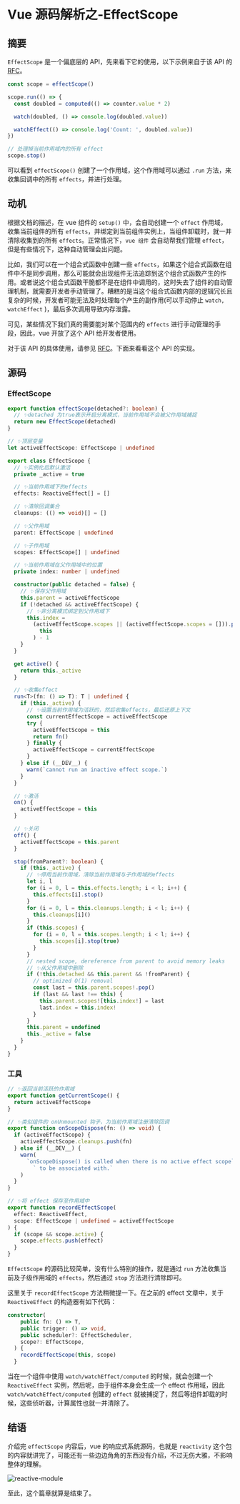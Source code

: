 # Vue 源码解析之-EffectScope

## 摘要

`EffectScope` 是一个偏底层的 API，先来看下它的使用，以下示例来自于该 API 的 [RFC](https://github.com/vuejs/rfcs/blob/master/active-rfcs/0041-reactivity-effect-scope.md)。

```js
const scope = effectScope()

scope.run(() => {
  const doubled = computed(() => counter.value * 2)

  watch(doubled, () => console.log(doubled.value))

  watchEffect(() => console.log('Count: ', doubled.value))
})

// 处理掉当前作用域内的所有 effect
scope.stop()
```

可以看到 `effectScope()` 创建了一个作用域，这个作用域可以通过 `.run` 方法，来收集回调中的所有 `effects`，并进行处理。

## 动机

根据文档的描述，在 vue 组件的 `setup()` 中，会自动创建一个 `effect` 作用域， 收集当前组件的所有 `effects`，并绑定到当前组件实例上，当组件卸载时，就一并清除收集到的所有 `effects`。正常情况下，`vue 组件` 会自动帮我们管理 `effect`，但是有些情况下，这种自动管理会出问题。

比如，我们可以在一个组合式函数中创建一些 `effects`，如果这个组合式函数在组件中不是同步调用，那么可能就会出现组件无法追踪到这个组合式函数产生的作用。或者说这个组合式函数干脆都不是在组件中调用的，这时失去了组件的自动管理机制，就需要开发者手动管理了。糟糕的是当这个组合式函数内部的逻辑冗长且复杂的时候，开发者可能无法及时处理每个产生的副作用(可以手动停止 `watch, watchEffect` )，最后多次调用导致内存泄露。

可见，某些情况下我们真的需要能对某个范围内的 `effects` 进行手动管理的手段，因此，vue 开放了这个 API 给开发者使用。

对于该 API 的具体使用，请参见 [RFC](https://github.com/vuejs/rfcs/blob/master/active-rfcs/0041-reactivity-effect-scope.md)。下面来看看这个 API 的实现。

## 源码

### EffectScope

```ts
export function effectScope(detached?: boolean) {
  // ✨detached 为true表示开启分离模式，当前作用域不会被父作用域捕捉
  return new EffectScope(detached)
}

// ✨顶层变量
let activeEffectScope: EffectScope | undefined

export class EffectScope {
  // ✨实例化后默认激活
  private _active = true

  // ✨当前作用域下的effects
  effects: ReactiveEffect[] = []

  // ✨清除回调集合
  cleanups: (() => void)[] = []

  // ✨父作用域
  parent: EffectScope | undefined

  // ✨子作用域
  scopes: EffectScope[] | undefined

  // ✨当前作用域在父作用域中的位置
  private index: number | undefined

  constructor(public detached = false) {
    // ✨保存父作用域
    this.parent = activeEffectScope
    if (!detached && activeEffectScope) {
      // ✨非分离模式绑定到父作用域下
      this.index =
        (activeEffectScope.scopes || (activeEffectScope.scopes = [])).push(
          this
        ) - 1
    }
  }

  get active() {
    return this._active
  }

  // ✨收集effect
  run<T>(fn: () => T): T | undefined {
    if (this._active) {
      // ✨设置当前作用域为活跃的，然后收集effects，最后还原上下文
      const currentEffectScope = activeEffectScope
      try {
        activeEffectScope = this
        return fn()
      } finally {
        activeEffectScope = currentEffectScope
      }
    } else if (__DEV__) {
      warn(`cannot run an inactive effect scope.`)
    }
  }

  // ✨激活
  on() {
    activeEffectScope = this
  }

  // ✨关闭
  off() {
    activeEffectScope = this.parent
  }

  stop(fromParent?: boolean) {
    if (this._active) {
      // ✨停用当前作用域，清除当前作用域与子作用域的effects
      let i, l
      for (i = 0, l = this.effects.length; i < l; i++) {
        this.effects[i].stop()
      }
      for (i = 0, l = this.cleanups.length; i < l; i++) {
        this.cleanups[i]()
      }
      if (this.scopes) {
        for (i = 0, l = this.scopes.length; i < l; i++) {
          this.scopes[i].stop(true)
        }
      }
      // nested scope, dereference from parent to avoid memory leaks
      // ✨从父作用域中删除
      if (!this.detached && this.parent && !fromParent) {
        // optimized O(1) removal
        const last = this.parent.scopes!.pop()
        if (last && last !== this) {
          this.parent.scopes![this.index!] = last
          last.index = this.index!
        }
      }
      this.parent = undefined
      this._active = false
    }
  }
}
```

### 工具

```ts
// ✨返回当前活跃的作用域
export function getCurrentScope() {
  return activeEffectScope
}

// ✨类似组件的 onUnmounted 钩子，为当前作用域注册清除回调
export function onScopeDispose(fn: () => void) {
  if (activeEffectScope) {
    activeEffectScope.cleanups.push(fn)
  } else if (__DEV__) {
    warn(
      `onScopeDispose() is called when there is no active effect scope` +
        ` to be associated with.`
    )
  }
}

// ✨将 effect 保存至作用域中
export function recordEffectScope(
  effect: ReactiveEffect,
  scope: EffectScope | undefined = activeEffectScope
) {
  if (scope && scope.active) {
    scope.effects.push(effect)
  }
}
```

`EffectScope` 的源码比较简单，没有什么特别的操作，就是通过 `run` 方法收集当前及子级作用域的 `effects`，然后通过 `stop` 方法进行清除即可。

这里关于 `recordEffectScope` 方法稍微提一下。在之前的 effect 文章中，关于 `ReactiveEffect` 的构造器有如下代码：

```ts
constructor(
    public fn: () => T,
    public trigger: () => void,
    public scheduler?: EffectScheduler,
    scope?: EffectScope,
  ) {
    recordEffectScope(this, scope)
  }
```

当在一个组件中使用 `watch/watchEffect/computed` 的时候，就会创建一个 `ReactiveEffect` 实例，然后呢，由于组件本身会生成一个 effect 作用域，因此 `watch/watchEffect/computed` 创建的 `effect` 就被捕捉了，然后等组件卸载的时候，这些侦听器，计算属性也就一并清除了。

## 结语

介绍完 `effectScope` 内容后，vue 的响应式系统源码，也就是 `reactivity` 这个包的内容就讲完了，可能还有一些边边角角的东西没有介绍，不过无伤大雅，不影响整体的理解。

<img class="image" src="./images/reactive-module.png" alt="reactive-module" />

至此，这个篇章就算是结束了。
